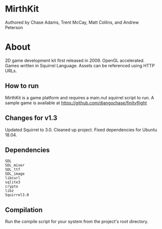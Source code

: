 # MirthKit
Authored by Chase Adams, Trent McCay, Matt Collins, and Andrew Peterson

# About
2D game development kit first released in 2009. OpenGL accelerated. Games written in Squirrel Language. Assets can be referenced using HTTP URLs.

## How to run
MirthKit is a game platform and requires a main.nut squirrel script to run. A sample game is available at https://github.com/djangochase/finityflight

## Changes for v1.3
Updated Squirrel to 3.0. Cleaned up project. Fixed dependencies for Ubuntu 18.04.

## Dependencies
```g++
SDL
SDL_mixer
SDL_ttf
SDL_image
libcurl
sqlite3
crypto
libz
Squirrel3.0
```

## Compilation
Run the compile script for your system from the project's root directory.
